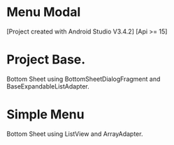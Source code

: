 # Menu Modal

[Project created with Android Studio V3.4.2] [Api >= 15]

# Project Base.
Bottom Sheet using BottomSheetDialogFragment and BaseExpandableListAdapter.

# Simple Menu
Bottom Sheet using ListView and ArrayAdapter.